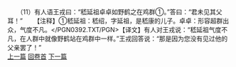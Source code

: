 　　（11）有人语王戎曰：“嵇延祖卓卓如野鹤之在鸡群①。”答曰：“君未见其父耳！”
　　【注释】①嵇延祖：嵇绍，字延祖，是嵇康的儿子。卓卓：形容超群出众，气度不凡。</PGN0392.TXT/PGN>【译文】有人对王戎说：“嵇延祖气度不凡，在人群中就像野鹤站在鸡群中一样。”王戎回答说：“那是因为您没有见过他的父亲罢了！”
<br>[上一篇](14_10) [回卷首](14_00) [下一篇](14_12)
